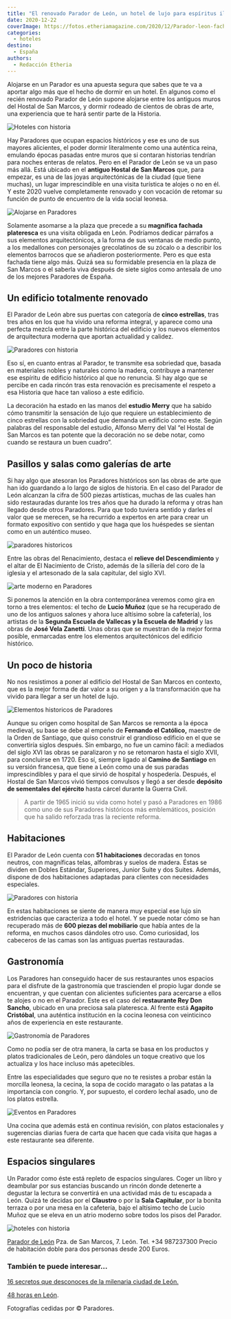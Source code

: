 ```yaml
---
title: "El renovado Parador de León, un hotel de lujo para espíritus ilustrados"
date: 2020-12-22
coverImage: https://fotos.etheriamagazine.com/2020/12/Parador-leon-fachada.jpg
categories: 
  - hoteles
destino: 
  - España
authors: 
  - Redacción Etheria
---
```


Alojarse en un Parador es una apuesta segura que sabes que te va a aportar algo más que el hecho de dormir en un hotel. En algunos como el recién renovado Parador de León supone alojarse entre los antiguos muros del Hostal de San Marcos, y dormir rodeado de cientos de obras de arte, una experiencia que te hará sentir parte de la Historia.

![Hoteles con historia](https://fotos.etheriamagazine.com/2020/12/Parador-leon-escalera.jpg "Escalera del Parador de León.")

Hay Paradores que ocupan espacios históricos y ese es uno de sus mayores alicientes, el 
poder dormir literalmente como una auténtica reina, emulando épocas pasadas entre muros 
que si contaran historias tendrían para noches enteras de relatos. Pero en el Parador de 
León se va un paso más allá. Está ubicado en el **antiguo Hostal de San Marcos** que, 
para empezar, es una de las joyas arquitectónicas de la ciudad (que tiene muchas), un 
lugar imprescindible en una visita turística te alojes o no en él. Y este 2020 vuelve 
completamente renovado y con vocación de retomar su función de punto de encuentro de la 
vida social leonesa. 

![Alojarse en Paradores](https://fotos.etheriamagazine.com/2020/12/Parador-leon-fachada.jpg "Fachada del Parador de León.")

Solamente asomarse a la plaza que precede a su **magnífica fachada plateresca** es una 
visita obligada en León. Podríamos dedicar párrafos a sus elementos arquitectónicos, a 
la forma de sus ventanas de medio punto, a los medallones con personajes grecolatinos de 
su zócalo o a describir los elementos barrocos que se añadieron posteriormente. Pero es 
que esta fachada tiene algo más. Quizá sea su formidable presencia en la plaza de San 
Marcos o el saberla viva después de siete siglos como antesala de uno de los mejores 
Paradores de España. 

## Un edificio totalmente renovado

El Parador de León abre sus puertas con categoría de **cinco estrellas**, tras tres años 
en los que ha vivido una reforma integral, y aparece como una perfecta mezcla entre la 
parte histórica del edificio y los nuevos elementos de arquitectura moderna que aportan 
actualidad y calidez. 

![Paradores con historia](https://fotos.etheriamagazine.com/2020/12/Parador-Leon-claustro.jpg "Claustro del Parador de León.")

Eso sí, en cuanto entras al Parador, te transmite esa sobriedad que, basada en 
materiales nobles y naturales como la madera, contribuye a mantener ese espíritu de 
edificio histórico al que no renuncia. Si hay algo que se percibe en cada rincón tras 
esta renovación es precisamente el respeto a esa Historia que hace tan valioso a este 
edificio. 

La decoración ha estado en las manos del **estudio Merry** que ha sabido cómo transmitir 
la sensación de lujo que requiere un establecimiento de cinco estrellas con la sobriedad 
que demanda un edificio como este. Según palabras del responsable del estudio, Alfonso 
Merry del Val “el Hostal de San Marcos es tan potente que la decoración no se debe 
notar, como cuando se restaura un buen cuadro”. 

## Pasillos y salas como galerías de arte

Si hay algo que atesoran los Paradores históricos son las obras de arte que han ido 
guardando a lo largo de siglos de historia. En el caso del Parador de León alcanzan la 
cifra de 500 piezas artísticas, muchas de las cuales han sido restauradas durante los 
tres años que ha durado la reforma y otras han llegado desde otros Paradores. Para que 
todo tuviera sentido y darles el valor que se merecen, se ha recurrido a expertos en 
arte para crear un formato expositivo con sentido y que haga que los huéspedes se 
sientan como en un auténtico museo. 

![paradores historicos](https://fotos.etheriamagazine.com/2020/12/Parador-Leon-descendimiento.jpg "Relieve de 'El Descendimiento' de Juan de Juni.")

Entre las obras del Renacimiento, destaca el **relieve del Descendimiento** y el altar 
de El Nacimiento de Cristo, además de la sillería del coro de la iglesia y el artesonado 
de la sala capitular, del siglo XVI. 

![arte moderno en Paradores](https://fotos.etheriamagazine.com/2020/12/Parador-Leon-atrio.jpg "Atrio del hotel con el techo de Lucio Muñoz.")

Si ponemos la atención en la obra contemporánea veremos como gira en torno a tres 
elementos: el techo de **Lucio Muñoz** (que se ha recuperado de uno de los antiguos 
salones y ahora luce altísimo sobre la cafetería), los artistas de la **Segunda Escuela 
de Vallecas y la Escuela de Madrid** y las obras de **José Vela Zanetti**. Unas obras 
que se muestran de la mejor forma posible, enmarcadas entre los elementos 
arquitectónicos del edificio histórico. 

## Un poco de historia

No nos resistimos a poner al edificio del Hostal de San Marcos en contexto, que es la 
mejor forma de dar valor a su origen y a la transformación que ha vivido para llegar a 
ser un hotel de lujo. 

![Elementos historicos de Paradores](https://fotos.etheriamagazine.com/2020/12/Parador-leon-artesonado.jpg "Sala con techo artesonado.")

Aunque su origen como hospital de San Marcos se remonta a la época medieval, su base se 
debe al empeño de **Fernando el Católico,** maestre de la Orden de Santiago, que quiso 
construir el grandioso edificio en el que se convertiría siglos después. Sin embargo, no 
fue un camino fácil: a mediados del siglo XVI las obras se paralizaron y no se retomaron 
hasta el siglo XVII, para concluirse en 1720. Eso sí, siempre ligado al **Camino de 
Santiago** en su versión francesa, que tiene a León como una de sus paradas 
imprescindibles y para el que sirvió de hospital y hospedería. Después, el Hostal de San 
Marcos vivió tiempos convulsos y llegó a ser desde **depósito de sementales del 
ejército** hasta cárcel durante la Guerra Civil. 

> A partir de 1965 inició su vida como hotel y pasó a Paradores en 1986 como uno de sus 
> Paradores históricos más emblemáticos, posición que ha salido reforzada tras la reciente 
> reforma. 

## Habitaciones

El Parador de León cuenta con **51 habitaciones** decoradas en tonos neutros, con 
magníficas telas, alfombras y suelos de madera. Éstas se dividen en Dobles Estándar, 
Superiores, Junior Suite y dos Suites. Además, dispone de dos habitaciones adaptadas 
para clientes con necesidades especiales. 

![Paradores con historia](https://fotos.etheriamagazine.com/2020/12/Parador-Leon-habitacion.jpg "Habitación del Parador Hostal de San Marcos.")

En estas habitaciones se siente de manera muy especial ese lujo sin estridencias que 
caracteriza a todo el hotel. Y se puede notar cómo se han recuperado más de **600 piezas 
del mobiliario** que había antes de la reforma, en muchos casos dándoles otro uso. Como 
curiosidad, los cabeceros de las camas son las antiguas puertas restauradas. 

## Gastronomía

Los Paradores han conseguido hacer de sus restaurantes unos espacios para el disfrute de 
la gastronomía que trascienden el propio lugar donde se encuentran, y que cuentan con 
alicientes suficientes para acercarse a ellos te alojes o no en el Parador. Este es el 
caso del **restaurante Rey Don Sancho**, ubicado en una preciosa sala plateresca. Al 
frente está **Agapito Cristóbal**, una auténtica institución en la cocina leonesa con 
veinticinco años de experiencia en este restaurante. 

![Gastronomía de Paradores](https://fotos.etheriamagazine.com/2020/12/Parador-leon-restaurante.jpg "Restaurante Rey Don Sancho.")

Como no podía ser de otra manera, la carta se basa en los productos y platos 
tradicionales de León, pero dándoles un toque creativo que los actualiza y los hace 
incluso más apetecibles. 

Entre las especialidades que seguro que no te resistes a probar están la morcilla 
leonesa, la cecina, la sopa de cocido maragato o las patatas a la importancia con 
congrio. Y, por supuesto, el cordero lechal asado, uno de los platos estrella. 

![Eventos en Paradores](https://fotos.etheriamagazine.com/2020/12/parador-leon-gastronomia-tapas.jpg "Gastronomía del Parador de León.")

Una cocina que además está en continua revisión, con platos estacionales y sugerencias 
diarias fuera de carta que hacen que cada visita que hagas a este restaurante sea 
diferente. 

## Espacios singulares

Un Parador como éste está repleto de espacios singulares. Coger un libro y deambular por 
sus estancias buscando un rincón donde detenerte a degustar la lectura se convertirá en 
una actividad más de tu escapada a León. Quizá te decidas por el **Claustro** o por la 
**Sala Capitular**, por la bonita terraza o por una mesa en la cafetería, bajo el 
altísimo techo de Lucio Muñoz que se eleva en un atrio moderno sobre todos los pisos del 
Parador. 

![hoteles con historia](https://fotos.etheriamagazine.com/2020/12/Parador-leon-lectura.jpg "Rincón perfecto para la lectura en el Parador de León.")

[Parador de León](https://www.parador.es/es/paradores/parador-de-leon) Pza. de San 
Marcos, 7. León. Tel. +34 987237300 Precio de habitación doble para dos personas desde 
200 Euros. 

### También te puede interesar...

[16 secretos que desconoces de la milenaria ciudad de 
León.](https://etheriamagazine.com/2020/12/16/16-lugares-secretos-y-leyendas-de-leon-capital/) 

[48 horas en León](https://etheriamagazine.com/2018/09/27/48-horas-en-leon/). 

Fotografías cedidas por © Paradores.
